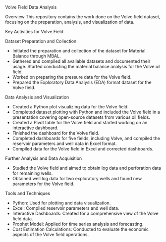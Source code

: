 
Volve Field Data Analysis

Overview
This repository contains the work done on the Volve field dataset, focusing on the preparation, analysis, and visualization of data.

Key Activities for Volve Field

Dataset Preparation and Collection
- Initiated the preparation and collection of the dataset for Material Balance through MBAL.
- Gathered and compiled all available datasets and documented their usage. Started conducting the material balance analysis for the Volve oil field.
- Worked on preparing the pressure data for the Volve field.
- Prepared the Exploratory Data Analysis (EDA) format dataset for the Volve field.

Data Analysis and Visualization
- Created a Python plot visualizing data for the Volve field.
- Completed dataset plotting with Python and included the Volve field in a presentation covering open-source datasets from various oil fields.
- Created a Pivot table for the Volve field and started working on an interactive dashboard.
- Finished the dashboard for the Volve field.
- Completed dashboards for five fields, including Volve, and compiled the reservoir parameters and well data in Excel format.
- Compiled data for the Volve field in Excel and corrected dashboards.

Further Analysis and Data Acquisition
- Studied the Volve field and aimed to obtain log data and perforation data for remaining wells.
- Obtained well log data for two exploratory wells and found new parameters for the Volve field.

Tools and Techniques
- Python: Used for plotting and data visualization.
- Excel: Compiled reservoir parameters and well data.
- Interactive Dashboards: Created for a comprehensive view of the Volve field data.
- Prophet Model: Applied for time series analysis and forecasting.
- Cost Estimation Calculations: Conducted to evaluate the economic aspects of the Volve field operations.
